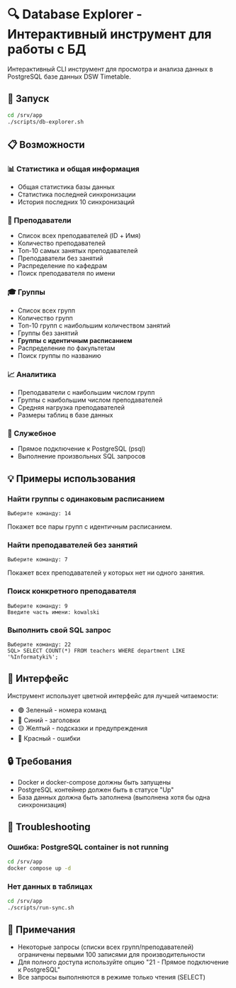 # 🔍 Database Explorer - Интерактивный инструмент для работы с БД

Интерактивный CLI инструмент для просмотра и анализа данных в PostgreSQL базе данных DSW Timetable.

## 🚀 Запуск

```bash
cd /srv/app
./scripts/db-explorer.sh
```

## 📋 Возможности

### 📊 Статистика и общая информация
- Общая статистика базы данных
- Статистика последней синхронизации
- История последних 10 синхронизаций

### 👥 Преподаватели
- Список всех преподавателей (ID + Имя)
- Количество преподавателей
- Топ-10 самых занятых преподавателей
- Преподаватели без занятий
- Распределение по кафедрам
- Поиск преподавателя по имени

### 🎓 Группы
- Список всех групп
- Количество групп
- Топ-10 групп с наибольшим количеством занятий
- Группы без занятий
- **Группы с идентичным расписанием**
- Распределение по факультетам
- Поиск группы по названию

### 📈 Аналитика
- Преподаватели с наибольшим числом групп
- Группы с наибольшим числом преподавателей
- Средняя нагрузка преподавателей
- Размеры таблиц в базе данных

### 🔧 Служебное
- Прямое подключение к PostgreSQL (psql)
- Выполнение произвольных SQL запросов

## 💡 Примеры использования

### Найти группы с одинаковым расписанием
```
Выберите команду: 14
```
Покажет все пары групп с идентичным расписанием.

### Найти преподавателей без занятий
```
Выберите команду: 7
```
Покажет всех преподавателей у которых нет ни одного занятия.

### Поиск конкретного преподавателя
```
Выберите команду: 9
Введите часть имени: kowalski
```

### Выполнить свой SQL запрос
```
Выберите команду: 22
SQL> SELECT COUNT(*) FROM teachers WHERE department LIKE '%Informatyki%';
```

## 🎨 Интерфейс

Инструмент использует цветной интерфейс для лучшей читаемости:
- 🟢 Зеленый - номера команд
- 🔵 Синий - заголовки
- 🟡 Желтый - подсказки и предупреждения
- 🔴 Красный - ошибки

## 🔒 Требования

- Docker и docker-compose должны быть запущены
- PostgreSQL контейнер должен быть в статусе "Up"
- База данных должна быть заполнена (выполнена хотя бы одна синхронизация)

## 🐛 Troubleshooting

### Ошибка: PostgreSQL container is not running
```bash
cd /srv/app
docker compose up -d
```

### Нет данных в таблицах
```bash
cd /srv/app
./scripts/run-sync.sh
```

## 📝 Примечания

- Некоторые запросы (списки всех групп/преподавателей) ограничены первыми 100 записями для производительности
- Для полного доступа используйте опцию "21 - Прямое подключение к PostgreSQL"
- Все запросы выполняются в режиме только чтения (SELECT)
